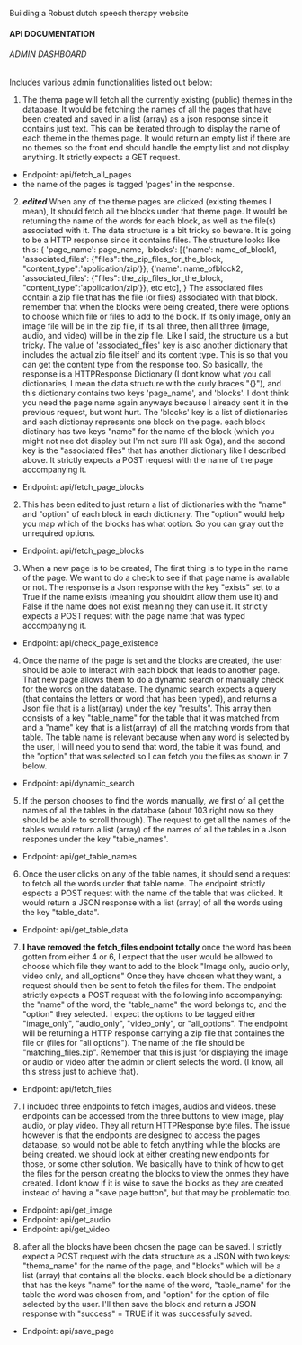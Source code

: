 Building a Robust dutch speech therapy website

#### API DOCUMENTATION

###### ADMIN DASHBOARD
Includes various admin functionalities listed out below:

1. The thema page will fetch all the currently existing (public) themes in the database. It would be fetching the names of all the pages that have been created and saved in a list (array) as a json response since it contains just text. This can be iterated through to display the name of each theme in the themes page. It would return an empty list if there are no themes so the front end should handle the empty list and not display anything. It strictly expects a GET request.
- Endpoint: api/fetch_all_pages
- the name of the pages is tagged 'pages' in the response.

2. *****edited***** When any of the theme pages are clicked (existing themes I mean), It should fetch all the blocks under that theme page. It would be returning the name of the words for each block, as well as the file(s) associated with it. The data structure is a bit tricky so beware. It is going to be a HTTP response since it contains files. The structure looks like this:
 {
            'page_name': page_name,
            'blocks': [{'name': name_of_block1, 'associated_files': {"files": the_zip_files_for_the_block, "content_type":'application/zip'}}, {'name': name_ofblock2, 'associated_files': {"files": the_zip_files_for_the_block, "content_type":'application/zip'}}, etc etc],
        }
The associated files contain a zip file that has the file (or files) associated with that block. remember that when the blocks were being created, there were options to choose which file or files to add to the block. If its only image, only an image file will be in the zip file, if its all three, then all three (image, audio, and video) will be in the zip file. Like I said, the structure us a but tricky. The value of 'associated_files' key is also another dictionary that includes the actual zip file itself and its content type. This is so that you can get the content type from the response too. So basically, the response is a HTTPResponse Dictionary (I dont know what you call dictionaries, I mean the data structure with the curly braces "{}"), and this dictionary contains two keys 'page_name', and 'blocks'. I dont think you need the page name  again anyways because I already sent it in the previous request, but wont hurt. The 'blocks' key is a list of dictionaries and each dictionay represents one block on the page. each block dictinary has two keys "name" for the name of the block (which you might not nee dot display but I'm not sure I'll ask Oga), and the second key is the "associated files" that has another dictionary like I described above. It strictly expects a POST request with the name of the page accompanying it.
- Endpoint: api/fetch_page_blocks

2. This has been edited to just return a list of dictionaries with the "name" and "option" of each block in each dictionary. The "option" would help you map which of the blocks has what option. So you can gray out the unrequired options.
- Endpoint: api/fetch_page_blocks

3. When a new page is to be created, The first thing is to type in the name of the page. We want to do a check to see if that page name is available or not. The response is a Json response with the key "exists" set to a True if the name exists (meaning you shouldnt allow them use it) and False if the name does not exist meaning they can use it. It strictly expects a POST request with the page name that was typed accompanying it.
- Endpoint: api/check_page_existence

4. Once the name of the page is set and the blocks are created, the user should be able to interact with each block that leads to another page. That new page allows them to do a dynamic search or manually check for the words on the database. The dynamic search expects a query (that contains the letters or word that has been typed), and returns a Json file that is a list(array) under the key "results". This array then consists of a key "table_name" for the table that it was matched from and a "name" key that is a list(array) of all the matching words from that table. The table name is relevant because when any word is selected by the user, I will need you to send that word, the table it was found, and the "option" that was selected so I can fetch you the files as shown in 7 below.
- Endpoint: api/dynamic_search

5. If the person chooses to find the words manually, we first of all get the names of all the tables in the database (about 103 right now so they should be able to scroll through). The request to get all the names of the tables would return a list (array) of the names of all the tables in a Json respones under the key "table_names".
- Endpoint: api/get_table_names

6. Once the user clicks on any of the table names, it should send a request to fetch all the words under that table name. The endpoint strictly espects a POST request with the name of the table that was clicked. It would return a JSON response with a list (array) of all the words using the key "table_data".
- Endpoint: api/get_table_data

7. ******I have removed the fetch_files endpoint totally****** once the word has been gotten from either 4 or 6, I expect that the user would be allowed to choose which file they want to add to the block "Image only, audio only, video only, and all_options" Once they have chosen what they want, a request should then be sent to fetch the files for them. The endpoint strictly expects a POST request with the following info accompanying: the "name" of the word, the "table_name" the word belongs to, and the "option" they selected. I expect the options to be tagged either "image_only", "audio_only", "video_only", or "all_options". The endpoint will be returning a HTTP response carrying a zip file that containes the file or (files for "all options"). The name of the file should be "matching_files.zip".  Remember that this is just for displaying the image or audio or video after the admin or client selects the word. (I know, all this stress just to achieve that).
- Endpoint: api/fetch_files


7. I included three endpoints to fetch images, audios and videos. these endpoints can be accessed from the three buttons to view image, play audio, or play video. They all return HTTPResponse byte files. The issue however is that the endpoints are designed to access the pages database, so would not be able to fetch anything while the blocks are being created. we should look at either creating new endpoints for those, or some other solution. We basically have to think of how to get the files for the person creating the blocks to view the onmes they have created. I dont know if it is wise to save the blocks as they are created instead of having a "save page button", but that may be problematic too. 
- Endpoint: api/get_image
- Endpoint: api/get_audio
- Endpoint: api/get_video


8. after all the blocks have been chosen the page can be saved. I strictly expect a POST request with the data structure as a JSON with two keys: "thema_name" for the name of the page, and "blocks" which will be a list (array) that contains all the blocks. each block should be a dictionary that has the keys "name" for the name of the word, "table_name" for the table the word was chosen from, and "option" for the option of file selected by the user. I'll then save the block and return a JSON response with "success" = TRUE if it was successfully saved.
- Endpoint: api/save_page